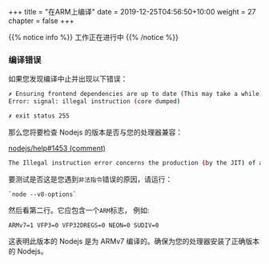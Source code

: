 +++
title = "在ARM上编译"
date = 2019-12-25T04:56:50+10:00
weight = 27
chapter = false
+++

{{% notice info %}}
工作正在进行中
{{% /notice %}}

### 编译错误

如果您发现编译中止并出现以下错误：

```bash
✗ Ensuring frontend dependencies are up to date (This may take a while)
Error: signal: illegal instruction (core dumped)

✗ exit status 255
```

那么您将要检查 Nodejs 的版本是否与您的处理器兼容：

[nodejs/help#1453 (comment)](https://github.com/nodejs/help/issues/1453#issuecomment-415761791)

```bash
The Illegal instruction error concerns the production (by the JIT) of an instruction that the processor does not recognise as valid. That might arise if the architecture of what was downloaded does not match the real architecture of your machine (you are most likely to be on an x64).
```

要测试是否这是您遇到`非法指令`错误的原因，请运行：

    `node --v8-options`

然后看第二行。它应包含一个`ARM`标志， 例如:

`ARMv7=1 VFP3=0 VFP32DREGS=0 NEON=0 SUDIV=0`

这表明此版本的 Nodejs 是为 ARMv7 编译的。确保为您的处理器安装了正确版本的 Nodejs。

